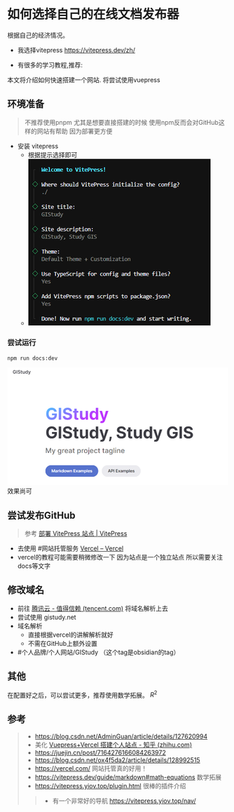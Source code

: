 # 如何选择自己的在线文档发布器
根据自己的经济情况。
- 我选择vitepress
https://vitepress.dev/zh/

- 有很多的学习教程,推荐:

本文将介绍如何快速搭建一个网站.
将尝试使用vuepress


## 环境准备
> 不推荐使用pnpm 尤其是想要直接搭建的时候
> 使用npm反而会对GitHub这样的网站有帮助 因为部署更方便
- 安装 vitepress
	- 根据提示选择即可
	- ![alt text](<Pasted image 20240320143531.png>)
### 尝试运行
```
npm run docs:dev
```

![alt text](<Pasted image 20240320143805.png>)
效果尚可
## 尝试发布GitHub
> 参考 [部署 VitePress 站点 | VitePress](https://vitepress.dev/zh/guide/deploy) 
- 去使用 #网站托管服务 [Vercel – Vercel](https://vercel.com/shiqis-projects-2c9efbee)
- vercel的教程可能需要稍微修改一下 因为站点是一个独立站点 所以需要关注docs等文字

## 修改域名
- 前往 [腾讯云 - 值得信赖 (tencent.com)](https://cloud.tencent.com/)  将域名解析上去
- 尝试使用 gistudy.net
- 域名解析
	- 直接根据vercel的讲解解析就好
	- 不需在GitHub上额外设置 
- #个人品牌/个人网站/GIStudy  （这个tag是obsidian的tag）

## 其他
在配置好之后，可以尝试更多，推荐使用数学拓展。
$R^2$

## 参考
> - https://blog.csdn.net/AdminGuan/article/details/127620994
> - 美化  [Vuepress+Vercel 搭建个人站点 - 知乎 (zhihu.com)](https://zhuanlan.zhihu.com/p/359899236)
> - https://juejin.cn/post/7164276166084263972
> - https://blog.csdn.net/ox4f5da2/article/details/128992515
> - https://vercel.com/ 网站托管真的好用！
> - https://vitepress.dev/guide/markdown#math-equations 数学拓展
> - https://vitepress.yiov.top/plugin.html 很棒的插件介绍
> > - 有一个非常好的导航 https://vitepress.yiov.top/nav/  
> 